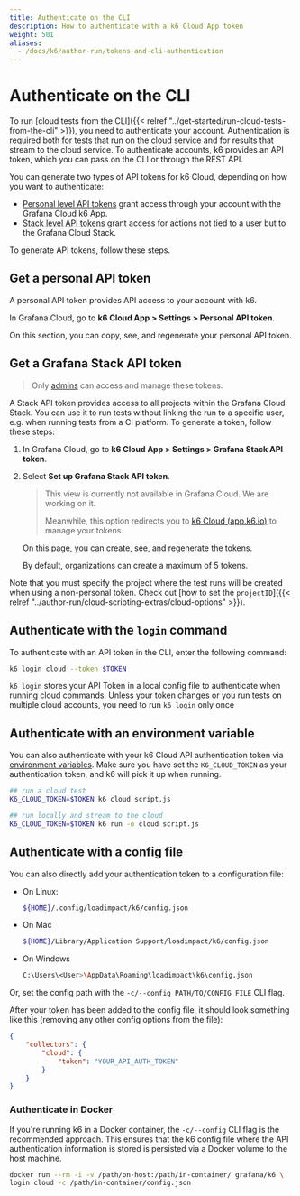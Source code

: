 ```yaml
---
title: Authenticate on the CLI
description: How to authenticate with a k6 Cloud App token
weight: 501
aliases:
  - /docs/k6/author-run/tokens-and-cli-authentication
---
```


# Authenticate on the CLI

To run [cloud tests from the CLI]({{< relref "../get-started/run-cloud-tests-from-the-cli" >}}), you need to authenticate your account.
Authentication is required both for tests that run on the cloud service and for results that stream to the cloud service.
To authenticate accounts, k6 provides an API token, which you can pass on the CLI or through the REST API.

You can generate two types of API tokens for k6 Cloud, depending on how you want to authenticate:
- [Personal level API tokens](#get-a-personal-API-token) grant access through your account with the Grafana Cloud k6 App.
- [Stack level API tokens](#get-a-grafana-stack-api-token) grant access for actions not tied to a user but to the Grafana Cloud Stack.

To generate API tokens, follow these steps.

## Get a personal API token

A personal API token provides API access to your account with k6.

In Grafana Cloud, go to **k6 Cloud App > Settings > Personal API token**. 

On this section, you can copy, see, and regenerate your personal API token.

## Get a Grafana Stack API token

> Only [admins](/cloud/project-and-team-management/members/#admin) can access and manage these tokens.

A Stack API token provides access to all projects within the Grafana Cloud Stack.
You can use it to run tests without linking the run to a specific user, e.g. when running tests from a CI platform.
To generate a token, follow these steps:

1. In Grafana Cloud, go to **k6 Cloud App > Settings > Grafana Stack API token**.
2. Select **Set up Grafana Stack API token**.
   
	> This view is currently not available in Grafana Cloud. We are working on it.
	> 
	> Meanwhile, this option redirects you to [k6 Cloud (app.k6.io)](https://app.k6.io/) to manage your tokens. 

   On this page, you can create, see, and regenerate the tokens.

   By default, organizations can create a maximum of 5 tokens.

Note that you must specify the project where the test runs will be created when using a non-personal token. Check out [how to set the `projectID`]({{< relref "../author-run/cloud-scripting-extras/cloud-options" >}}).

## Authenticate with the `login` command

To authenticate with an API token in the CLI, enter the following command:

```bash
k6 login cloud --token $TOKEN
```

`k6 login` stores your API Token in a local config file to authenticate when running cloud commands. Unless your token changes or you run tests on multiple cloud accounts, you need to run `k6 login` only once

## Authenticate with an environment variable

You can also authenticate with your k6 Cloud API authentication token via [environment variables](https://k6.io/docs/using-k6/environment-variables/).
Make sure you have set the `K6_CLOUD_TOKEN` as your authentication token, and k6 will pick it up when running.

```bash
## run a cloud test
K6_CLOUD_TOKEN=$TOKEN k6 cloud script.js

## run locally and stream to the cloud
K6_CLOUD_TOKEN=$TOKEN k6 run -o cloud script.js
```

## Authenticate with a config file

You can also directly add your authentication token to a configuration file:

- On Linux: 

  ```bash
  ${HOME}/.config/loadimpact/k6/config.json
  ```

- On Mac

  ```bash
  ${HOME}/Library/Application Support/loadimpact/k6/config.json
  ```

- On Windows

  ```bash
  C:\Users\<User>\AppData\Roaming\loadimpact\k6\config.json
  ```

Or, set the config path with the `-c/--config PATH/TO/CONFIG_FILE` CLI flag.

After your token has been added to the config file, it should look something like this (removing any other config options from the file):

```json
{
    "collectors": {
        "cloud": {
            "token": "YOUR_API_AUTH_TOKEN"
        }
    }
}
```

### Authenticate in Docker

If you're running k6 in a Docker container, the `-c/--config` CLI flag is the recommended approach.
This ensures that the k6 config file where the API authentication information is stored is persisted via a Docker volume to the host machine.

  ```bash
  docker run --rm -i -v /path/on-host:/path/in-container/ grafana/k6 \
  login cloud -c /path/in-container/config.json
  ```

